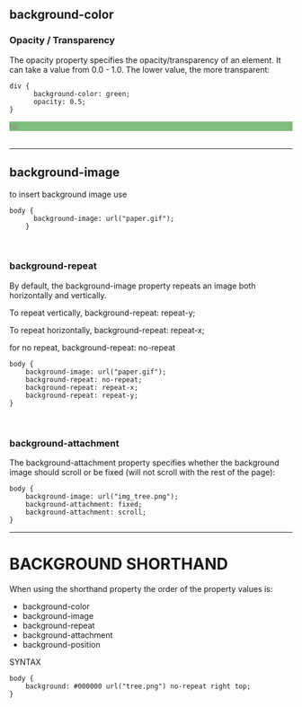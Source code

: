 ## background-color

### Opacity / Transparency
The opacity property specifies the opacity/transparency of an element. It can take a value from 0.0 - 1.0. The lower value, the more transparent:

    div {
          background-color: green;
          opacity: 0.5;
    }

<div style ="background-color: green; opacity: 0.5;">hii</div>

<br>

---

## background-image

to insert background image use 

    body {
          background-image: url("paper.gif");
        }


<br>

### background-repeat

By default, the background-image property repeats an image both horizontally and vertically.

To repeat vertically, background-repeat: repeat-y;

To repeat  horizontally, background-repeat: repeat-x;

for no repeat, background-repeat: no-repeat

    body {
        background-image: url("paper.gif");
        background-repeat: no-repeat;
        background-repeat: repeat-x;
        background-repeat: repeat-y;
    }

<br>

### background-attachment
The background-attachment property specifies whether the background image should scroll or be fixed (will not scroll with the rest of the page):

    body {
        background-image: url("img_tree.png");
        background-attachment: fixed;
        background-attachment: scroll;
    }

---

# BACKGROUND SHORTHAND

When using the shorthand property the order of the property values is:

- background-color
- background-image
- background-repeat
- background-attachment
- background-position

SYNTAX

    body {
        background: #000000 url("tree.png") no-repeat right top;
    }